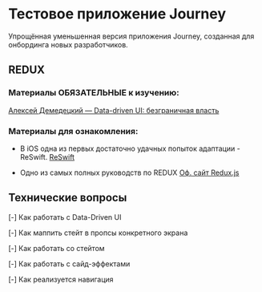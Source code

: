 # Тестовое приложение Journey

Упрощённая уменьшенная версия приложения Journey, созданная для онбординга новых разработчиков.


## REDUX

### Материалы ОБЯЗАТЕЛЬНЫЕ к изучению:

[Алексей Демедецкий — Data-driven UI: безграничная власть](https://www.youtube.com/watch?v=tnKeUr5tRUg&t=1777s)

### Материалы для ознакомления:

- В iOS одна из первых достаточно удачных попыток адаптации - ReSwift.
[ReSwift](https://github.com/ReSwift/ReSwift)

- Одно из самых полных руководств по REDUX
[Оф. сайт Redux.js](https://redux.js.org/introduction/getting-started)

    

## Технические вопросы

[-] Как работать с Data-Driven UI

[-] Как маппить стейт в пропсы конкретного экрана

[-] Как работать со стейтом

[-] Как работать с сайд-эффектами

[-] Как реализуется навигация

